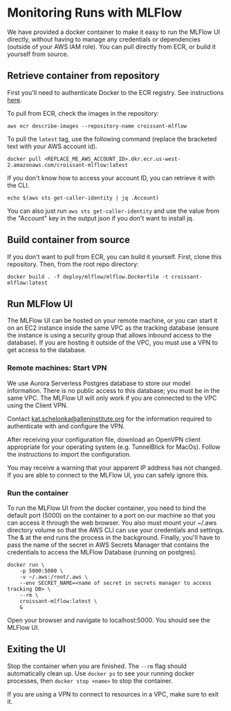 # Monitoring Runs with MLFlow

We have provided a docker container to make it easy to run the MLFlow UI directly,
without having to manage any credentials or dependencies (outside of your AWS IAM role).
You can pull directly from ECR, or build it yourself from source.

## Retrieve container from repository
First you'll need to authenticate Docker to the ECR registry. 
See instructions [here](https://docs.aws.amazon.com/AmazonECR/latest/userguide/Registries.html#registry_auth).

To pull from ECR, check the images in the repository:

```
aws ecr describe-images --repository-name croissant-mlflow
```

To pull the `latest` tag, use the following command (replace the bracketed text
with your AWS account id).

```
docker pull <REPLACE_ME_AWS_ACCOUNT_ID>.dkr.ecr.us-west-2.amazonaws.com/croissant-mlflow:latest
```

If you don't know how to access your account ID, you can retrieve it with the CLI.

```
echo $(aws sts get-caller-identity | jq .Account)
```

You can also just run `aws sts get-caller-identity` and use the value from the "Account" key in the output
json if you don't want to install jq.

## Build container from source
If you don't want to pull from ECR, you can build it yourself. 
First, clone this repository. Then, from the root repo directory:

```
docker build . -f deploy/mlflow/mlflow.Dockerfile -t croissant-mlflow:latest
```

## Run MLFlow UI
The MLFlow UI can be hosted on your remote machine, or you can start it
on an EC2 instance inside the same VPC as the tracking database 
(ensure the instance is using a security group that allows inbound access to the database). 
If you are hosting it outside of the VPC, you must use a VPN to get access to the database.

### Remote machines: Start VPN
We use Aurora Serverless Postgres database to store our model information.
There is no public access to this database; you must be in the same VPC.
The MLFlow UI will only work if you are connected to the VPC using the Client VPN.

Contact <kat.schelonka@alleninstitute.org> for the information required to 
authenticate with and configure the VPN.

After receiving your configuration file, download an OpenVPN client appropriate
for your operating system (e.g. TunnelBlick for MacOs). Follow the instructions
to import the configuration.

You may receive a warning that your apparent IP address has not changed. If
you are able to connect to the MLFlow UI, you can safely ignore this.

### Run the container
To run the MLFlow UI from the docker container, you need to bind the default
port (5000) on the container to a port on our machine so that you can access
it through the web browser. You also must mount your ~/.aws directory volume
so that the AWS CLI can use your credentials and settings. The & at the end
runs the process in the background. Finally, you'll have to pass the name of
the secret in AWS Secrets Manager that contains the credentials to access the
MLFlow Database (running on postgres).

```
docker run \
    -p 5000:5000 \
    -v ~/.aws:/root/.aws \
    --env SECRET_NAME=<name of secret in secrets manager to access tracking DB> \
    --rm \
    croissant-mlflow:latest \
    &
```
Open your browser and navigate to localhost:5000. You should see the MLFlow UI.

## Exiting the UI
Stop the container when you are finished. The `--rm` flag should automatically
clean up.  Use `docker ps` to see your running docker processes, then
`docker stop <name>` to stop the container.

If you are using a VPN to connect to resources in a VPC, make sure to exit it.